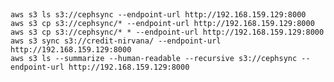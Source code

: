 ## 



    aws s3 ls s3://cephsync --endpoint-url http://192.168.159.129:8000
    aws s3 cp s3://cephsync/* --endpoint-url http://192.168.159.129:8000
    aws s3 cp s3://cephsync/* * --endpoint-url http://192.168.159.129:8000
    aws s3 sync s3://credit-nirvana/ --endpoint-url http://192.168.159.129:8000
    aws s3 ls --summarize --human-readable --recursive s3://cephsync --endpoint-url http://192.168.159.129:8000
